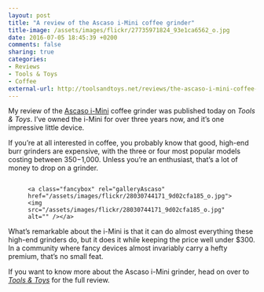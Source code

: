 ```yaml
---
layout: post
title: "A review of the Ascaso i-Mini coffee grinder"
title-image: /assets/images/flickr/27735971824_93e1ca6562_o.jpg
date: 2016-07-05 18:45:39 +0200
comments: false
sharing: true
categories: 
- Reviews
- Tools & Toys
- Coffee
external-url: http://toolsandtoys.net/reviews/the-ascaso-i-mini-coffee-grinder-review/
---
```


My review of the [Ascaso i-Mini](http://amzn.to/29kjlYz) coffee grinder was published today on _Tools & Toys_. I’ve owned the i-Mini for over three years now, and it’s one impressive little device.

If you’re at all interested in coffee, you probably know that good, high-end burr grinders are expensive, with the three or four most popular models costing between $350-$1,000. Unless you’re an enthusiast, that’s a lot of money to drop on a grinder.

<figure class="full-width">
	<a class="fancybox" rel="galleryAscaso" href="/assets/images/flickr/28005597582_44c8300f3b_o.jpg"><img src="/assets/images/flickr/28005597582_44c8300f3b_o.jpg" alt="" /></a>

	<a class="fancybox" rel="galleryAscaso" href="/assets/images/flickr/28030744171_9d02cfa185_o.jpg"><img src="/assets/images/flickr/28030744171_9d02cfa185_o.jpg" alt="" /></a>
</figure>

What’s remarkable about the i-Mini is that it can do almost everything these high-end grinders do, but it does it while keeping the price well under $300. In a community where fancy devices almost invariably carry a hefty premium, that’s no small feat.

If you want to know more about the Ascaso i-Mini grinder, head on over to _[Tools & Toys](http://toolsandtoys.net/reviews/the-ascaso-i-mini-coffee-grinder-review/)_ for the full review.

<figure class="full-width">
	<a class="fancybox" rel="galleryAscaso" href="/assets/images/flickr/27493405733_62a4cd4e61_o.jpg"><img src="/assets/images/flickr/27493405733_62a4cd4e61_o.jpg" alt="" /></a>
</figure>